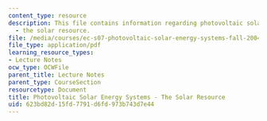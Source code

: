 ```yaml
---
content_type: resource
description: This file contains information regarding photovoltaic solar energy systems
  - the solar resource.
file: /media/courses/ec-s07-photovoltaic-solar-energy-systems-fall-2004/623bd82d15fd7791d6fd973b743d7e44_MITEC_S07F04_1_solar.pdf
file_type: application/pdf
learning_resource_types:
- Lecture Notes
ocw_type: OCWFile
parent_title: Lecture Notes
parent_type: CourseSection
resourcetype: Document
title: Photovoltaic Solar Energy Systems - The Solar Resource
uid: 623bd82d-15fd-7791-d6fd-973b743d7e44
---
```

